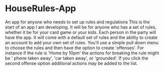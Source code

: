 # HouseRules-App
An app for anyone who needs to set up rules and regulations
This is the start of an app I am developing. It will be for anyone who has a set of rules, whether it be for your card game or your kids. Each person in the  party will have the app. It will come with a default set of rules and the ability to create an account to add your own set of rules. You'll use a simple pull down menu to choose the rules and then have the option to create 'offenses'. For instance if the rule is 'Home by 10pm' the actions for breaking the rule might be ' phone taken away', 'car taken away', or 'grounded'. If you click the second offense option additional actions may be added to the list.
